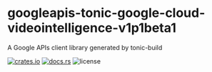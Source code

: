 # googleapis-tonic-google-cloud-videointelligence-v1p1beta1

A Google APIs client library generated by tonic-build

[![crates.io](https://img.shields.io/crates/v/googleapis-tonic-google-cloud-videointelligence-v1p1beta1)](https://crates.io/crates/googleapis-tonic-google-cloud-videointelligence-v1p1beta1)
[![docs.rs](https://img.shields.io/docsrs/googleapis-tonic-google-cloud-videointelligence-v1p1beta1)](https://docs.rs/googleapis-tonic-google-cloud-videointelligence-v1p1beta1)
![license](https://img.shields.io/crates/l/googleapis-tonic-google-cloud-videointelligence-v1p1beta1)
